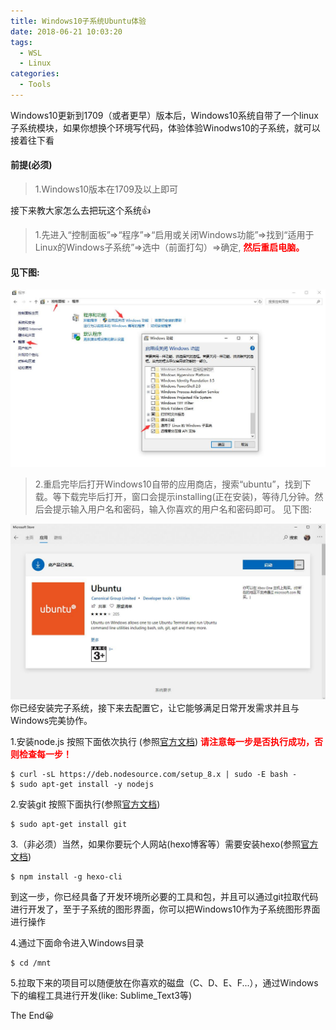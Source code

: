 ```yaml
---
title: Windows10子系统Ubuntu体验
date: 2018-06-21 10:03:20
tags:
  - WSL
  - Linux
categories:
  - Tools
---
```

Windows10更新到1709（或者更早）版本后，Windows10系统自带了一个linux子系统模块，如果你想换个环境写代码，体验体验Winodws10的子系统，就可以接着往下看

#### 前提(必须)
> 1.Windows10版本在1709及以上即可

接下来教大家怎么去把玩这个系统👍

> 1.先进入“控制面板”=>“程序”=>“启用或关闭Windows功能”=>找到“适用于Linux的Windows子系统”=>选中（前面打勾）=>确定, <b style="color: red">然后重启电脑。</b>

#### 见下图:

![](/images/linux/linux-linux_windows10_config.jpg)

> 2.重启完毕后打开Windows10自带的应用商店，搜索“ubuntu”，找到下载。等下载完毕后打开，窗口会提示installing(正在安装)，等待几分钟。然后会提示输入用户名和密码，输入你喜欢的用户名和密码即可。 见下图:

![](/images/linux/linux-linux_windows10_unubtu.jpg)
你已经安装完子系统，接下来去配置它，让它能够满足日常开发需求并且与Windows完美协作。

1.安装node.js 按照下面依次执行 (参照[官方文档](https://github.com/nodesource/distributions/blob/master/README.md#installation-instructions))  <b style="color: red">请注意每一步是否执行成功，否则检查每一步！</b>
```shell
$ curl -sL https://deb.nodesource.com/setup_8.x | sudo -E bash -
$ sudo apt-get install -y nodejs
```
2.安装git 按照下面执行(参照[官方文档](https://git-scm.com/download/linux))
```shell
$ sudo apt-get install git
```
3.（非必须）当然，如果你要玩个人网站(hexo博客等）需要安装hexo(参照[官方文档](https://hexo.io/zh-cn/docs/index.html))
```shell
$ npm install -g hexo-cli
```
到这一步，你已经具备了开发环境所必要的工具和包，并且可以通过git拉取代码进行开发了，至于子系统的图形界面，你可以把Windows10作为子系统图形界面进行操作

4.通过下面命令进入Windows目录
```shell
$ cd /mnt
```
5.拉取下来的项目可以随便放在你喜欢的磁盘（C、D、E、F...），通过Windows下的编程工具进行开发(like: Sublime_Text3等)

The End😀
